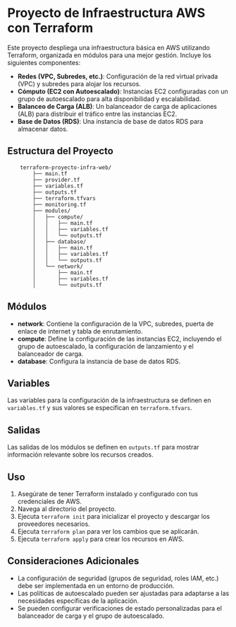 # Proyecto de Infraestructura AWS con Terraform

Este proyecto despliega una infraestructura básica en AWS utilizando Terraform, organizada en módulos para una mejor gestión. Incluye los siguientes componentes:

* **Redes (VPC, Subredes, etc.)**: Configuración de la red virtual privada (VPC) y subredes para alojar los recursos.
* **Cómputo (EC2 con Autoescalado)**: Instancias EC2 configuradas con un grupo de autoescalado para alta disponibilidad y escalabilidad.
* **Balanceo de Carga (ALB)**: Un balanceador de carga de aplicaciones (ALB) para distribuir el tráfico entre las instancias EC2.
* **Base de Datos (RDS)**: Una instancia de base de datos RDS para almacenar datos.

## Estructura del Proyecto

        terraform-proyecto-infra-web/
            ├── main.tf
            ├── provider.tf
            ├── variables.tf
            ├── outputs.tf
            ├── terraform.tfvars
            ├── monitoring.tf 
            ├── modules/
            │   ├── compute/
            │   │   ├── main.tf
            │   │   ├── variables.tf
            │   │   └── outputs.tf
            │   ├── database/
            │   │   ├── main.tf
            │   │   ├── variables.tf
            │   │   └── outputs.tf
            │   └── network/
            │       ├── main.tf
            │       ├── variables.tf
            │       └── outputs.tf

## Módulos

* **network**: Contiene la configuración de la VPC, subredes, puerta de enlace de internet y tabla de enrutamiento.
* **compute**: Define la configuración de las instancias EC2, incluyendo el grupo de autoescalado, la configuración de lanzamiento y el balanceador de carga.
* **database**: Configura la instancia de base de datos RDS.

## Variables

Las variables para la configuración de la infraestructura se definen en `variables.tf` y sus valores se especifican en `terraform.tfvars`.

## Salidas

Las salidas de los módulos se definen en `outputs.tf` para mostrar información relevante sobre los recursos creados.

## Uso

1.  Asegúrate de tener Terraform instalado y configurado con tus credenciales de AWS.
2.  Navega al directorio del proyecto.
3.  Ejecuta `terraform init` para inicializar el proyecto y descargar los proveedores necesarios.
4.  Ejecuta `terraform plan` para ver los cambios que se aplicarán.
5.  Ejecuta `terraform apply` para crear los recursos en AWS.

## Consideraciones Adicionales

* La configuración de seguridad (grupos de seguridad, roles IAM, etc.) debe ser implementada en un entorno de producción.
* Las políticas de autoescalado pueden ser ajustadas para adaptarse a las necesidades específicas de la aplicación.
* Se pueden configurar verificaciones de estado personalizadas para el balanceador de carga y el grupo de autoescalado.
